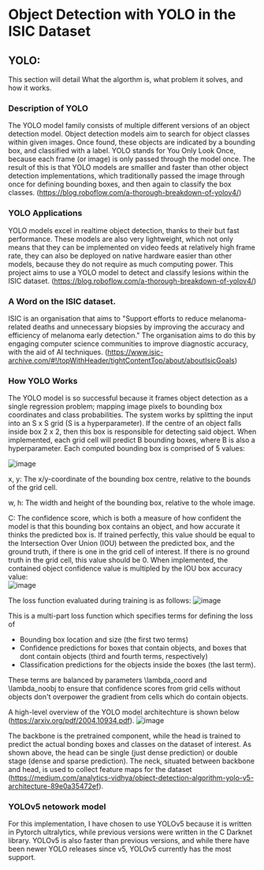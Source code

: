 # Object Detection with YOLO in the ISIC Dataset
## YOLO:
This section will detail What the algorthm is, what problem it solves, and how it works.
### Description of YOLO
The YOLO model family consists of multiple different versions of an object detection model. Object detection models aim to search for object classes within given images. Once found, these objects are indicated by a bounding box, and classified with a label. YOLO stands for You Only Look Once, because each frame (or image) is only passed through the model once. The result of this is that YOLO models are smalller and faster  than other object detection implementations, which traditionally passed the image through once for defining bounding boxes, and then again to classify the box classes. (https://blog.roboflow.com/a-thorough-breakdown-of-yolov4/)

### YOLO Applications
YOLO models excel in realtime object detection, thanks to their but fast performance. These models are also very lightweight, which not only means that they can be implemented on video feeds at relatively high frame rate, they can also be deployed on native hardware easier than other models, because they do not require as much computing power. This project aims to use a YOLO model to detect and classify lesions within the ISIC dataset. (https://blog.roboflow.com/a-thorough-breakdown-of-yolov4/)

### A Word on the ISIC dataset.
ISIC is an organisation that aims to "Support efforts to reduce melanoma-related deaths and unnecessary biopsies by improving the accuracy and efficiency of melanoma early detection." The organisation aims to do this by engaging computer science communities to improve diagnostic accuracy, with the aid of AI techniques. (https://www.isic-archive.com/#!/topWithHeader/tightContentTop/about/aboutIsicGoals)

### How YOLO Works
The YOLO model is so successful because it frames object detection as a single regression problem; mapping image pixels to bounding box coordinates and class probabilities. The system works by splitting the input into an S x S grid (S is a hyperparameter). If the centre of an object falls inside box 2 x 2, then this box is responsible for detecting said object. When implemented, each grid cell will predict B bounding boxes, where B is also a hyperparameter. Each computed bounding box is comprised of 5 values:

![image](https://user-images.githubusercontent.com/32262943/193556475-503dec60-c9d1-4135-a001-7a910bee09ea.png)

x, y: The x/y-coordinate of the bounding box centre, relative to the bounds of the grid cell.

w, h: The width and height of the bounding box, relative to the whole image.

C: The confidence score, which is both a measure of how confident the model is that this bounding box contains an object, and how accurate it thinks the predicted box is. If trained perfectly, this value should be equal to the Intersection Over Union (IOU) between the predicted box, and the ground truth, if there is one in the grid cell of interest. If there is no ground truth in the grid cell, this value should be 0. When implemented, the contained object confidence value is multipled by the IOU box accuracy value:  
![image](https://user-images.githubusercontent.com/32262943/193551577-41be3605-3038-4d9a-999f-c1fe5cabb0bb.png)

The loss function evaluated during training is as follows:
![image](https://user-images.githubusercontent.com/32262943/193552858-933318ae-473a-4766-8f8c-243e365df288.png)

This is a multi-part loss function which specifies terms for defining the loss of 

- Bounding box location and size (the first two terms)
- Confidence predictions for boxes that contain objects, and boxes that dont contain objects (third and fourth terms, respectively)
- Classification predictions for the objects inside the boxes (the last term).

These terms are balanced by parameters \lambda_coord and \lambda_noobj to ensure that confidence scores from grid cells without objects don't overpower the gradient from cells which do contain objects. 

A high-level overview of the YOLO model architechture is shown below (https://arxiv.org/pdf/2004.10934.pdf).
![image](https://miro.medium.com/max/720/1*e17LeKXUsSxdNTlSm_Cz8w.png)

The backbone is the pretrained component, while the head is trained to predict the actual bonding boxes and classes on the dataset of interest. As shown above, the head can be single (just dense prediction) or double stage (dense and sparse prediction). The neck, situated between backbone and head, is used to collect feature maps for the dataset (https://medium.com/analytics-vidhya/object-detection-algorithm-yolo-v5-architecture-89e0a35472ef).


### YOLOv5 netowork model
For this implementation, I have chosen to use YOLOv5 because it is written in Pytorch ultralytics, while previous versions were written in the C Darknet library. YOLOv5 is also faster than previous versions, and while there have been newer YOLO releases since v5, YOLOv5 currently has the most support. 

